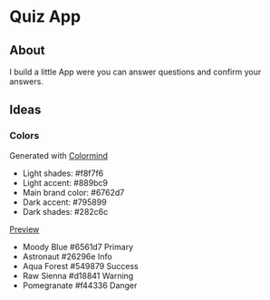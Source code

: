 # Quiz App

## About

I build a little App were you can answer questions and confirm your answers.

## Ideas

### Colors

Generated with [Colormind](http://colormind.io/)

- Light shades: #f8f7f6
- Light accent: #889bc9
- Main brand color: #6762d7
- Dark accent: #795899
- Dark shades: #282c6c

[Preview](https://coolors.co/f8f7f6-889bc9-6762d7-795899-282c6c)

- Moody Blue #6561d7 Primary
- Astronaut #26296e Info
- Aqua Forest #549879 Success
- Raw Sienna #d18841 Warning
- Pomegranate #f44336 Danger
